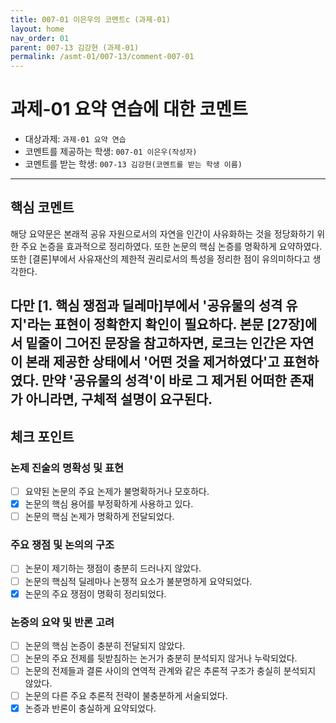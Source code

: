 ```yaml
---
title: 007-01 이은우의 코멘트c (과제-01) 
layout: home
nav_order: 01
parent: 007-13 김강현 (과제-01)
permalink: /asmt-01/007-13/comment-007-01
---
```


# 과제-01 요약 연습에 대한 코멘트

- 대상과제: `과제-01 요약 연습`
- 코멘트를 제공하는 학생: `007-01 이은우(작성자)` 
- 코멘트를 받는 학생: `007-13 김강현(코멘트를 받는 학생 이름)` 

---

## 핵심 코멘트

해당 요약문은 본래적 공유 자원으로서의 자연을 인간이 사유화하는 것을 정당화하기 위한 주요 논증을 효과적으로 정리하였다. 또한 논문의 핵심 논증를 명확하게 요약하였다. 또한 [결론]부에서 사유재산의 제한적 권리로서의 특성을 정리한 점이 유의미하다고 생각한다. 

다만 [1. 핵심 쟁점과 딜레마]부에서 '공유물의 성격 유지'라는 표현이 정확한지 확인이 필요하다. 본문 [27장]에서 밑줄이 그어진 문장을 참고하자면, 로크는 인간은 자연이 본래 제공한 상태에서 '어떤 것을 제거하였다'고 표현하였다. 만약 '공유물의 성격'이 바로 그 제거된 어떠한 존재가 아니라면, 구체적 설명이 요구된다. 
---

## 체크 포인트

### 논제 진술의 명확성 및 표현  
- [ ] 요약된 논문의 주요 논제가 불명확하거나 모호하다.  
- [x] 논문의 핵심 용어를 부정확하게 사용하고 있다.  
- [ ] 논문의 핵심 논제가 명확하게 전달되었다.  

### 주요 쟁점 및 논의의 구조  
- [ ] 논문이 제기하는 쟁점이 충분히 드러나지 않았다.  
- [ ] 논문의 핵심적 딜레마나 논쟁적 요소가 불분명하게 요약되었다.  
- [x] 논문의 주요 쟁점이 명확히 정리되었다.  

### 논증의 요약 및 반론 고려  
- [ ] 논문의 핵심 논증이 충분히 전달되지 않았다.  
- [ ] 논문의 주요 전제를 뒷받침하는 논거가 충분히 분석되지 않거나 누락되었다.  
- [ ] 논문의 전제들과 결론 사이의 연역적 관계와 같은 추론적 구조가 충실히 분석되지 않았다.  
- [ ] 논문의 다른 주요 추론적 전략이 불충분하게 서술되었다.
- [x] 논증과 반론이 충실하게 요약되었다. 
